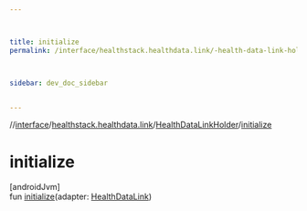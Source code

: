 ```yaml
---



title: initialize
permalink: /interface/healthstack.healthdata.link/-health-data-link-holder/initialize.html



sidebar: dev_doc_sidebar


---
```




//[interface](/hl_interface.html)/[healthstack.healthdata.link](../index.html)/[HealthDataLinkHolder](index.html)/[initialize](initialize.html)



# initialize



[androidJvm]\
fun [initialize](initialize.html)(adapter: [HealthDataLink](../-health-data-link/index.html))






